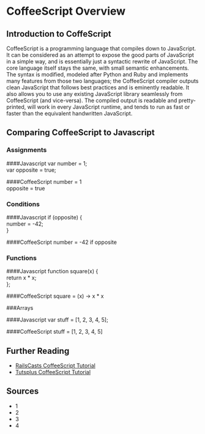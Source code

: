 # CoffeeScript Overview

## Introduction to CoffeScript
CoffeeScript is a programming language that compiles down to JavaScript. It can be considered as an attempt to expose the good parts of JavaScript in a simple way,
and is essentially just a syntactic rewrite of JavaScript. The core language itself stays the same, with small semantic enhancements. The syntax is modified, modeled after
Python and Ruby and implements many features from those two languages; the CoffeeScript compiler outputs clean JavaScript that follows best practices and is eminently
readable. It also allows you to use any existing JavaScript library seamlessly from CoffeeScript (and vice-versa).
The compiled output is readable and pretty-printed, will work in every JavaScript runtime, and tends to run as fast or faster than the equivalent handwritten JavaScript.

## Comparing CoffeeScript to Javascript
### Assignments

####Javascript
var number = 1; <br>
var opposite = true; <br>

####CoffeeScript
number = 1 <br>
opposite = true <br>

### Conditions

####Javascript
if (opposite) { <br>
  number = -42; <br>
} <br>

####CoffeeScript
number = -42 if opposite

### Functions

####Javascript
function square(x) { <br>
  return x * x; <br>
}; <br>

####CoffeeScript
square = (x) -> x * x

###Arrays

####Javascript
var stuff = [1, 2, 3, 4, 5];

####CoffeeScript
stuff = [1, 2, 3, 4, 5]

## Further Reading

* [RailsCasts CoffeeScript Tutorial](http://railscasts.com/episodes/267-coffeescript-basics)
* [Tutsplus CoffeeScript Tutorial](http://code.tutsplus.com/tutorials/rocking-out-with-coffeescript--net-17027)

## Sources

* 1
* 2
* 3
* 4
